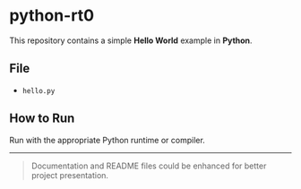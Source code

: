 # python-rt0

This repository contains a simple **Hello World** example in **Python**.

## File
- `hello.py`

## How to Run
Run with the appropriate Python runtime or compiler.

---

> Documentation and README files could be enhanced for better project presentation.
